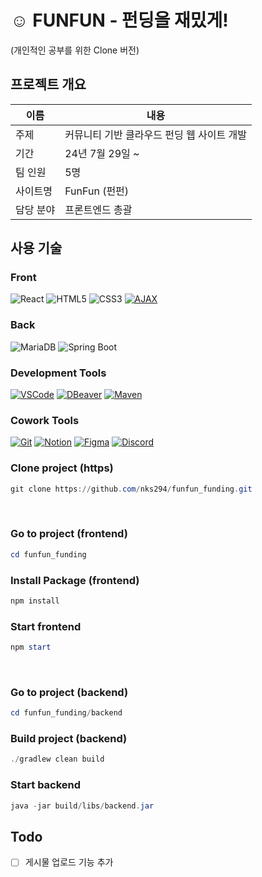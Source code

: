 # ☺️ FUNFUN - 펀딩을 재밌게!
(개인적인 공부를 위한 Clone 버전)

## 프로젝트 개요
| 이름   | 내용   |
| --------- | ---------------------------------------- |
| 주제       | 커뮤니티 기반 클라우드 펀딩 웹 사이트 개발
| 기간       | 24년 7월 29일 ~ 
| 팀 인원       | 5명 
| 사이트명       | FunFun (펀펀) 
| 담당 분야       | 프론트엔드 총괄 

## 사용 기술
### Front
![React](https://img.shields.io/badge/React-20232A?style=for-the-badge&logo=react&logoColor=61DAFB)
![HTML5](https://img.shields.io/badge/HTML5-E34F26?style=for-the-badge&logo=html5&logoColor=white)
![CSS3](https://img.shields.io/badge/CSS3-1572B6?style=for-the-badge&logo=css3&logoColor=white)
[![AJAX](https://img.shields.io/badge/AJAX-2E9FFF?style=for-the-badge)](https://developer.mozilla.org/en-US/docs/Web/Guide/AJAX)

### Back
![MariaDB](https://img.shields.io/badge/MariaDB-003545?style=for-the-badge&logo=mariadb&logoColor=white)
![Spring Boot](https://img.shields.io/badge/Spring_Boot-6DB33F?style=for-the-badge&logo=spring-boot&logoColor=white)

### Development Tools
[![VSCode](https://img.shields.io/badge/VSCode-007ACC?style=for-the-badge&logo=visual-studio-code&logoColor=white)](https://code.visualstudio.com/)
[![DBeaver](https://img.shields.io/badge/DBeaver-372923?style=for-the-badge&logo=dbeaver&logoColor=white)](https://dbeaver.io/)
[![Maven](https://img.shields.io/badge/Maven-C71A36?style=for-the-badge&logo=apache-maven&logoColor=white)](https://maven.apache.org/)

### Cowork Tools
[![Git](https://img.shields.io/badge/Git-F05032?style=for-the-badge&logo=git&logoColor=white)](https://git-scm.com/)
[![Notion](https://img.shields.io/badge/Notion-000000?style=for-the-badge&logo=notion&logoColor=white)](https://www.notion.so/)
[![Figma](https://img.shields.io/badge/Figma-F24E1E?style=for-the-badge&logo=figma&logoColor=white)](https://www.figma.com/)
[![Discord](https://img.shields.io/badge/Discord-5865F2?style=for-the-badge&logo=discord&logoColor=white)](https://discord.com/)

### Clone project (https)
```powershell
git clone https://github.com/nks294/funfun_funding.git
```

<br>

### Go to project (frontend)
```powershell
cd funfun_funding
```
### Install Package (frontend)
```powershell
npm install
```
### Start frontend
```powershell
npm start
```

<br>

### Go to project (backend)
```powershell
cd funfun_funding/backend
```
### Build project (backend)
```powershell
./gradlew clean build
```
### Start backend
```powershell
java -jar build/libs/backend.jar
```

## Todo
- [ ] 게시물 업로드 기능 추가


